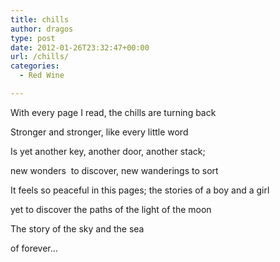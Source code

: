 ```yaml
---
title: chills
author: dragos
type: post
date: 2012-01-26T23:32:47+00:00
url: /chills/
categories:
  - Red Wine

---
```

With every page I read, the chills are turning back
  
Stronger and stronger, like every little word
  
Is yet another key, another door, another stack;
  
new wonders  to discover, new wanderings to sort

It feels so peaceful in this pages; the stories of a boy and a girl
  
yet to discover the paths of the light of the moon
  
The story of the sky and the sea
  
of forever&#8230;